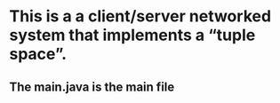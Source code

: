 # This is a a client/server networked system that implements a “tuple space”.
## The main.java is the main file
